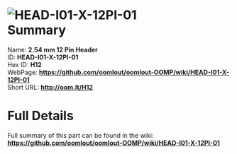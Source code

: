 
![HEAD-I01-X-12PI-01](https://github.com/oomlout/oomlout-OOMP/blob/master/parts/HEAD-I01-X-12PI-01/HEAD-I01-X-12PI-01_420.jpg)   
Summary
=================
  
Name: __2.54 mm 12 Pin Header__    
ID: __HEAD-I01-X-12PI-01__   
Hex ID: __H12__   
WebPage: __https://github.com/oomlout/oomlout-OOMP/wiki/HEAD-I01-X-12PI-01__   
Short URL: __http://oom.lt/H12__   

Full Details
==========================
Full summary of this part can be found in the wiki:   
__https://github.com/oomlout/oomlout-OOMP/wiki/HEAD-I01-X-12PI-01__    

